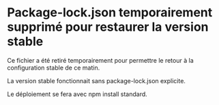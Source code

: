 # Package-lock.json temporairement supprimé pour restaurer la version stable

Ce fichier a été retiré temporairement pour permettre le retour à la configuration stable de ce matin.

La version stable fonctionnait sans package-lock.json explicite.

Le déploiement se fera avec npm install standard.
